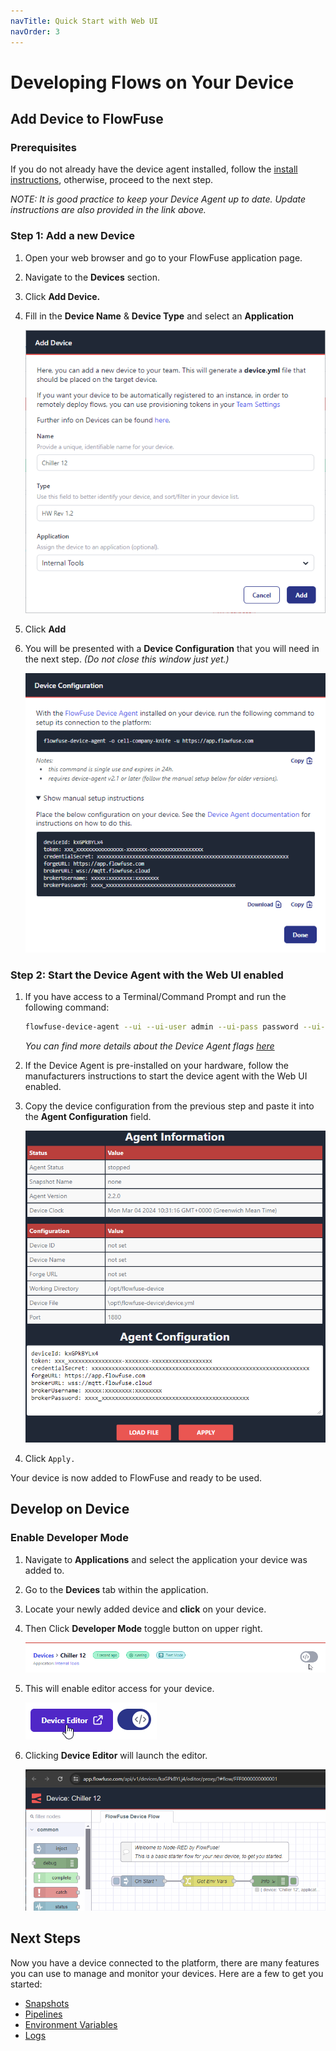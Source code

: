 ```yaml
---
navTitle: Quick Start with Web UI
navOrder: 3
---
```


# Developing Flows on Your Device

## Add Device to FlowFuse

### Prerequisites

If you do not already have the device agent installed, follow the [install instructions](./install.md), otherwise, proceed to the next step.

_NOTE: It is good practice to keep your Device Agent up to date. Update instructions are also provided in the link above._


### Step 1: Add a new Device
1. Open your web browser and go to your FlowFuse application page.
2. Navigate to the **Devices** section.
3. Click **Add Device.**
4. Fill in the **Device Name** & **Device Type** and select an **Application**

    <img src="images/add_device.png" width=500 />
6. Click **Add**
7. You will be presented with a **Device Configuration** that you will need in the next step. _(Do not close this window just yet.)_

    <img src="images/config_yml2b.png" width=500 />

### Step 2: Start the Device Agent with the Web UI enabled
1. If you have access to a Terminal/Command Prompt and run the following command:
    ```bash
    flowfuse-device-agent --ui --ui-user admin --ui-pass password --ui-port 8081
    ```
    _You can find more details about the Device Agent flags [here](https://flowfuse.com/docs/device-agent/running/)_
2. If the Device Agent is pre-installed on your hardware, follow the manufacturers instructions to start the device agent with the Web UI enabled.
3. Copy the device configuration from the previous step and paste it into the **Agent Configuration** field. 

   <img src="images/device_gui.png" width=500 />

4. Click `Apply.`

Your device is now added to FlowFuse and ready to be used.

## Develop on Device
### Enable Developer Mode
1. Navigate to **Applications** and select the application your device was added to.
2. Go to the **Devices** tab within the application.
3. Locate your newly added device and **click** on your device.
4. Then Click **Developer Mode** toggle button on upper right.

    <img src="images/developer.png" />

5. This will enable editor access for your device.

    <img src="images/editorEnabled.png"/>

7. Clicking **Device Editor** will launch the editor.

    <img src="images/nr_editor.png" width=500 />

## Next Steps

Now you have a device connected to the platform, there are many features you can use to manage and monitor your devices.  Here are a few to get you started:

* [Snapshots](../user/snapshots.md)
* [Pipelines](../user/devops-pipelines.md)
* [Environment Variables](../user/envvar.md)
* [Logs](../user/logs.md)